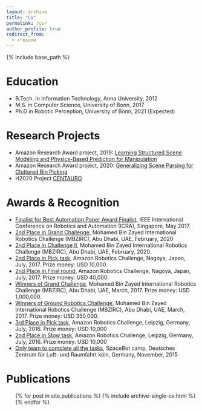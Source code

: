 ```yaml
---
layout: archive
title: "CV"
permalink: /cv/
author_profile: true
redirect_from:
  - /resume
---
```


{% include base_path %}

Education
======
* B.Tech. in Information Technology, Anna University, 2012
* M.S. in Computer Science, University of Bonn, 2017
* Ph.D in Robotic Perception, University of Bonn, 2021 (Expected)

Research Projects
======
* Amazon Research Award project, 2019: [Learning Structured Scene Modeling and Physics-Based Prediction for Manipulation](https://www.uni-bonn.de/neues/142-2020)
* Amazon Research Award project, 2020: [Generalizing Scene Parsing for Cluttered Bin Picking](https://www.ais.uni-bonn.de/ARA/)
* H2020 Project [CENTAURO](https://www.centauro-project.eu/)

Awards & Recognition
======
* [Finalist for Best Automation Paper Award Finalist](https://selvamarul.github.io//publication/2017-05-01-ICRA), IEEE International Conference on Robotics and Automation (ICRA), Singapore, May 2017.
* [2nd Place in Grand Challenge](http://ais.uni-bonn.de/nimbro/MBZIRC/), Mohamed Bin Zayed International Robotics Challenge (MBZIRC), Abu Dhabi, UAE, February, 2020
* [2nd Place in Challenge II](http://ais.uni-bonn.de/nimbro/MBZIRC/), Mohamed Bin Zayed International Robotics Challenge (MBZIRC), Abu Dhabi, UAE, February, 2020.
* [2nd Place in Pick task](http://ais.uni-bonn.de/nimbro/Picking/index.html), Amazon Robotics Challenge, Nagoya, Japan, July, 2017.  Prize money: USD 10,000.
* [2nd Place in Final round](http://ais.uni-bonn.de/nimbro/Picking/index.html), Amazon Robotics Challenge, Nagoya, Japan, July, 2017.  Prize money: USD 40,000.
* [Winners of Grand Challenge](http://ais.uni-bonn.de/nimbro/MBZIRC/), Mohamed Bin Zayed International Robotics Challenge (MBZIRC), Abu Dhabi, UAE, March, 2017. Prize money: USD 1,000,000.
* [Winners of Ground Robotics Challenge](http://ais.uni-bonn.de/nimbro/MBZIRC/), Mohamed Bin Zayed International Robotics Challenge (MBZIRC), Abu Dhabi, UAE, March, 2017. Prize money: USD 350,000.
* [3rd Place in Pick task](http://ais.uni-bonn.de/nimbro/Picking/index.html), Amazon Robotics Challenge, Leipzig, Germany, July, 2016. Prize money: USD 10,000
* [2nd Place in Stow task](http://ais.uni-bonn.de/nimbro/Picking/index.html), Amazon Robotics Challenge, Leipzig, Germany, July, 2016. Prize money: USD 10,000
* [Only team to complete all the tasks](https://www.uni-bonn.de/neues/259-2015), SpaceBot camp, Deutsches Zentrum für Luft- und Raumfahrt köln, Germany, November, 2015 

Publications
======
  <ul>{% for post in site.publications %}
    {% include archive-single-cv.html %}
  {% endfor %}</ul>
